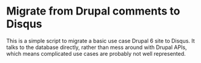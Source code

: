 # Migrate from Drupal comments to Disqus

This is a simple script to migrate a basic use case Drupal 6 site to Disqus.
It talks to the database directly, rather than mess around with Drupal APIs,
which means complicated use cases are probably not well represented.

